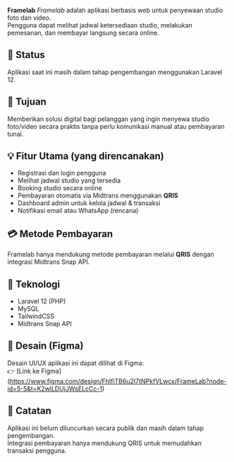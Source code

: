 **Framelab**
*Framelab* adalah aplikasi berbasis web untuk penyewaan studio foto dan video.  
Pengguna dapat melihat jadwal ketersediaan studio, melakukan pemesanan, dan membayar langsung secara online.

## 🚧 Status
Aplikasi saat ini masih dalam tahap pengembangan menggunakan Laravel 12.

## 🎯 Tujuan
Memberikan solusi digital bagi pelanggan yang ingin menyewa studio foto/video secara praktis tanpa perlu komunikasi manual atau pembayaran tunai.

## 💡 Fitur Utama (yang direncanakan)
- Registrasi dan login pengguna
- Melihat jadwal studio yang tersedia
- Booking studio secara online
- Pembayaran otomatis via Midtrans menggunakan **QRIS**
- Dashboard admin untuk kelola jadwal & transaksi
- Notifikasi email atau WhatsApp (rencana)

## 💳 Metode Pembayaran
Framelab hanya mendukung metode pembayaran melalui **QRIS** dengan integrasi Midtrans Snap API.

## 🔧 Teknologi
- Laravel 12 (PHP)
- MySQL
- TailwindCSS
- Midtrans Snap API

## 🎨 Desain (Figma)
Desain UI/UX aplikasi ini dapat dilihat di Figma:  
👉 [Link ke Figma] (https://www.figma.com/design/FhIfiTB6u2I7tNPkfVLwcx/FrameLab?node-id=5-5&t=K2wlLDUjJWsELcCc-1)

## 🔗 Catatan
Aplikasi ini belum diluncurkan secara publik dan masih dalam tahap pengembangan.  
Integrasi pembayaran hanya mendukung QRIS untuk memudahkan transaksi pengguna.
